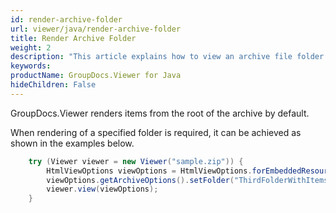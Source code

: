 ```yaml
---
id: render-archive-folder
url: viewer/java/render-archive-folder
title: Render Archive Folder
weight: 2
description: "This article explains how to view an archive file folder with GroupDocs.Viewer within your Java applications."
keywords: 
productName: GroupDocs.Viewer for Java
hideChildren: False
---
```

GroupDocs.Viewer renders items from the root of the archive by default.

When rendering of a specified folder is required, it can be achieved as shown in the examples below.

```java
    try (Viewer viewer = new Viewer("sample.zip")) {
        HtmlViewOptions viewOptions = HtmlViewOptions.forEmbeddedResources();
        viewOptions.getArchiveOptions().setFolder("ThirdFolderWithItems");
        viewer.view(viewOptions);
    }
```